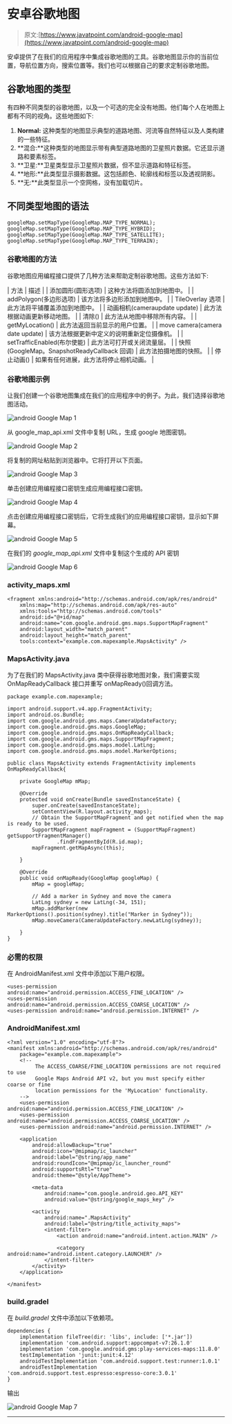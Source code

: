 # 安卓谷歌地图

> 原文:[https://www.javatpoint.com/android-google-map](https://www.javatpoint.com/android-google-map)

安卓提供了在我们的应用程序中集成谷歌地图的工具。谷歌地图显示你的当前位置，导航位置方向，搜索位置等。我们也可以根据自己的要求定制谷歌地图。

## 谷歌地图的类型

有四种不同类型的谷歌地图，以及一个可选的完全没有地图。他们每个人在地图上都有不同的视角。这些地图如下:

1.  **Normal:** 这种类型的地图显示典型的道路地图、河流等自然特征以及人类构建的一些特征。
2.  **混合:**这种类型的地图显示带有典型道路地图的卫星照片数据。它还显示道路和要素标签。
3.  **卫星:**卫星类型显示卫星照片数据，但不显示道路和特征标签。
4.  **地形:**此类型显示摄影数据。这包括颜色、轮廓线和标签以及透视阴影。
5.  **无:**此类型显示一个空网格，没有加载切片。

## 不同类型地图的语法

```
googleMap.setMapType(GoogleMap.MAP_TYPE_NORMAL);
googleMap.setMapType(GoogleMap.MAP_TYPE_HYBRID);
googleMap.setMapType(GoogleMap.MAP_TYPE_SATELLITE);
googleMap.setMapType(GoogleMap.MAP_TYPE_TERRAIN);

```

### 谷歌地图的方法

谷歌地图应用编程接口提供了几种方法来帮助定制谷歌地图。这些方法如下:

| 方法 | 描述 |
| 添加圆形(圆形选项) | 这种方法将圆添加到地图中。 |
| addPolygon(多边形选项) | 该方法将多边形添加到地图中。 |
| TileOverlay 选项 | 此方法将平铺覆盖添加到地图中。 |
| 动画相机(cameraupdate update) | 此方法根据动画更新移动地图。 |
| 清除() | 此方法从地图中移除所有内容。 |
| getMyLocation() | 此方法返回当前显示的用户位置。 |
| move camera(camera date update) | 该方法根据更新中定义的说明重新定位摄像机。 |
| setTrafficEnabled(布尔使能) | 此方法可打开或关闭流量层。 |
| 快照(GoogleMap。SnapshotReadyCallback 回调) | 此方法拍摄地图的快照。 |
| 停止动画() | 如果有任何进展，此方法将停止相机动画。 |

### 谷歌地图示例

让我们创建一个谷歌地图集成在我们的应用程序中的例子。为此，我们选择谷歌地图活动。

![android Google Map 1](../Images/8a5b3a7cf0ad1a910e7f58ac64cb0cc1.png)

从 google_map_api.xml 文件中复制 URL，生成 google 地图密钥。

![android Google Map 2](../Images/293066aa76d3831064d3c0bd7bfd1005.png)

将复制的网址粘贴到浏览器中。它将打开以下页面。

![android Google Map 3](../Images/2326ae692f47c72863d7540b8ddd5fff.png)

单击创建应用编程接口密钥生成应用编程接口密钥。

![android Google Map 4](../Images/103741080a85e030500b721bd6f038df.png)

点击创建应用编程接口密钥后，它将生成我们的应用编程接口密钥，显示如下屏幕。

![android Google Map 5](../Images/30327ad7e3c7da330d996e0b2609e9be.png)

在我们的 *google_map_api.xml* 文件中复制这个生成的 API 密钥

![android Google Map 6](../Images/47dd094a051e2c060705b2c58a057ad4.png)

### activity_maps.xml

```
<fragment xmlns:android="http://schemas.android.com/apk/res/android"
    xmlns:map="http://schemas.android.com/apk/res-auto"
    xmlns:tools="http://schemas.android.com/tools"
    android:id="@+id/map"
    android:name="com.google.android.gms.maps.SupportMapFragment"
    android:layout_width="match_parent"
    android:layout_height="match_parent"
    tools:context="example.com.mapexample.MapsActivity" />

```

### MapsActivity.java

为了在我们的 MapsActivity.java 类中获得谷歌地图对象，我们需要实现 OnMapReadyCallback 接口并重写 onMapReady()回调方法。

```
package example.com.mapexample;

import android.support.v4.app.FragmentActivity;
import android.os.Bundle;
import com.google.android.gms.maps.CameraUpdateFactory;
import com.google.android.gms.maps.GoogleMap;
import com.google.android.gms.maps.OnMapReadyCallback;
import com.google.android.gms.maps.SupportMapFragment;
import com.google.android.gms.maps.model.LatLng;
import com.google.android.gms.maps.model.MarkerOptions;

public class MapsActivity extends FragmentActivity implements OnMapReadyCallback{

    private GoogleMap mMap;

    @Override
    protected void onCreate(Bundle savedInstanceState) {
        super.onCreate(savedInstanceState);
        setContentView(R.layout.activity_maps);
        // Obtain the SupportMapFragment and get notified when the map is ready to be used.
        SupportMapFragment mapFragment = (SupportMapFragment) getSupportFragmentManager()
                .findFragmentById(R.id.map);
        mapFragment.getMapAsync(this);

    }

    @Override
    public void onMapReady(GoogleMap googleMap) {
        mMap = googleMap;

        // Add a marker in Sydney and move the camera
        LatLng sydney = new LatLng(-34, 151);
        mMap.addMarker(new MarkerOptions().position(sydney).title("Marker in Sydney"));
        mMap.moveCamera(CameraUpdateFactory.newLatLng(sydney));

    }
}

```

### 必需的权限

在 AndroidManifest.xml 文件中添加以下用户权限。

```
<uses-permission android:name="android.permission.ACCESS_FINE_LOCATION" />
<uses-permission android:name="android.permission.ACCESS_COARSE_LOCATION" />
<uses-permission android:name="android.permission.INTERNET" />

```

### AndroidManifest.xml

```
<?xml version="1.0" encoding="utf-8"?>
<manifest xmlns:android="http://schemas.android.com/apk/res/android"
    package="example.com.mapexample">
    <!--
         The ACCESS_COARSE/FINE_LOCATION permissions are not required to use
         Google Maps Android API v2, but you must specify either coarse or fine
         location permissions for the 'MyLocation' functionality. 
    -->
    <uses-permission android:name="android.permission.ACCESS_FINE_LOCATION" />
    <uses-permission android:name="android.permission.ACCESS_COARSE_LOCATION" />
    <uses-permission android:name="android.permission.INTERNET" />

    <application
        android:allowBackup="true"
        android:icon="@mipmap/ic_launcher"
        android:label="@string/app_name"
        android:roundIcon="@mipmap/ic_launcher_round"
        android:supportsRtl="true"
        android:theme="@style/AppTheme">

        <meta-data
            android:name="com.google.android.geo.API_KEY"
            android:value="@string/google_maps_key" />

        <activity
            android:name=".MapsActivity"
            android:label="@string/title_activity_maps">
            <intent-filter>
                <action android:name="android.intent.action.MAIN" />

                <category android:name="android.intent.category.LAUNCHER" />
            </intent-filter>
        </activity>
    </application>

</manifest>

```

### build.gradel

在 *build.gradel* 文件中添加以下依赖项。

```
dependencies {
    implementation fileTree(dir: 'libs', include: ['*.jar'])
    implementation 'com.android.support:appcompat-v7:26.1.0'
    implementation 'com.google.android.gms:play-services-maps:11.8.0'
    testImplementation 'junit:junit:4.12'
    androidTestImplementation 'com.android.support.test:runner:1.0.1'
    androidTestImplementation 'com.android.support.test.espresso:espresso-core:3.0.1'
}

```

输出

![android Google Map 7](../Images/8b87a96fa28b3015d640a01885c4e137.png)

* * *